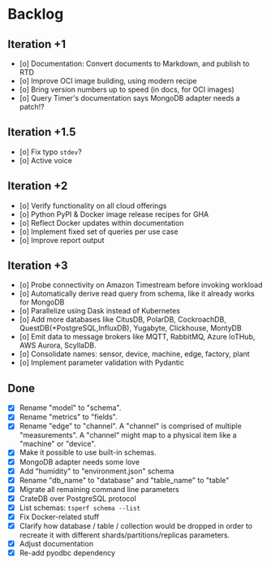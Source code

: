 # Backlog

## Iteration +1
- [o] Documentation: Convert documents to Markdown, and publish to RTD
- [o] Improve OCI image building, using modern recipe
- [o] Bring version numbers up to speed (in docs, for OCI images)
- [o] Query Timer's documentation says MongoDB adapter needs a patch!?

## Iteration +1.5
- [o] Fix typo `stdev`?
- [o] Active voice

## Iteration +2
- [o] Verify functionality on all cloud offerings
- [o] Python PyPI & Docker image release recipes for GHA
- [o] Reflect Docker updates within documentation
- [o] Implement fixed set of queries per use case
- [o] Improve report output

## Iteration +3
- [o] Probe connectivity on Amazon Timestream before invoking workload
- [o] Automatically derive read query from schema, like it already works for MongoDB
- [o] Parallelize using Dask instead of Kubernetes
- [o] Add more databases like CitusDB, PolarDB, CockroachDB, QuestDB(+PostgreSQL,InfluxDB), Yugabyte, Clickhouse, MontyDB
- [o] Emit data to message brokers like MQTT, RabbitMQ, Azure IoTHub, AWS Aurora, ScyllaDB.
- [o] Consolidate names: sensor, device, machine, edge, factory, plant
- [o] Implement parameter validation with Pydantic


## Done
- [x] Rename "model" to "schema".
- [x] Rename "metrics" to "fields".
- [x] Rename "edge" to "channel". A "channel" is comprised of multiple "measurements".
      A "channel" might map to a physical item like a "machine" or "device".
- [x] Make it possible to use built-in schemas.
- [x] MongoDB adapter needs some love
- [x] Add "humidity" to "environment.json" schema
- [x] Rename "db_name" to "database" and "table_name" to "table"
- [x] Migrate all remaining command line parameters
- [x] CrateDB over PostgreSQL protocol
- [x] List schemas: ``tsperf schema --list``
- [x] Fix Docker-related stuff
- [x] Clarify how database / table / collection would be dropped in order to
      recreate it with different shards/partitions/replicas parameters.
- [x] Adjust documentation
- [x] Re-add pyodbc dependency

